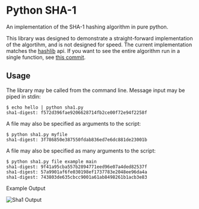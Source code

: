 # Python SHA-1

An implementation of the SHA-1 hashing algorithm in pure python. 

This library was designed to demonstrate a straight-forward implementation of
the algortihm, and is not designed for speed. The current implementation
matches the [hashlib](https://docs.python.org/3/library/hashlib.html) api. 
If you want to see the entire algorithm run in a single function, see 
[this commit](https://github.com/ajalt/python-sha1/blob/4f9306d271e39e354c695ca6fb66d3f598dab64b/sha1.py).

## Usage

The library may be called from the command line.
Message input may be piped in stdin:

    $ echo hello | python sha1.py
    sha1-digest: f572d396fae9206628714fb2ce00f72e94f2258f

A file may also be specified as arguments to the script:

    $ python sha1.py myfile
    sha1-digest: 3f786850e387550fdab836ed7e6dc881de23001b

A file may also be specified as many arguments to the script:
	
    $ python sha1.py file example main
    sha1-digest: 9f41a95cba557b2894771eed96e07a4ded82537f
    sha1-digest: 57a9901af6fe030198ef1737783e2048ee96da4a
    sha1-digest: 743803de635cbcc9001a61ab8498261b1acb3e83



Example Output

![Sha1 Output](https://postimg.org/image/g0xrxja71/)
